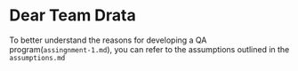 # Dear Team Drata

To better understand the reasons for developing a QA program(`assingnment-1.md`), you can refer to the assumptions outlined in the `assumptions.md`
